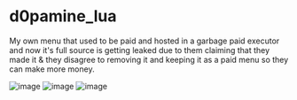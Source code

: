 # d0pamine_lua
My own menu that used to be paid and hosted in a garbage paid executor and now it's full source is getting leaked due to them claiming that they made it &amp; they disagree to removing it and keeping it as a paid menu so they can make more money.

![image](https://media.discordapp.net/attachments/689905265314627593/765562272411025439/Flacko_2.png)
![image](https://media.discordapp.net/attachments/724380232785592390/765574663047872532/unknown.png)
![image](https://media.discordapp.net/attachments/700844745827549184/765567543573610507/unknown.png)
